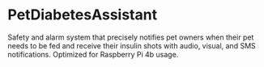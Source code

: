 # PetDiabetesAssistant
 Safety and alarm system that precisely notifies pet owners when their pet needs to be fed and receive their insulin shots with audio, visual, and SMS notifications. Optimized for Raspberry Pi 4b usage.
